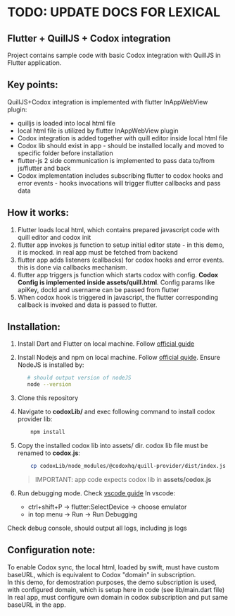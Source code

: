 # TODO: UPDATE DOCS FOR LEXICAL

## Flutter + QuillJS + Codox integration

Project contains sample code with basic Codox integration with QuillJS in Flutter application.

## Key points:

QuillJS+Codox integration is implemented with flutter InAppWebView plugin:

- quilljs is loaded into local html file
- local html file is utilized by flutter InAppWebView plugin
- Codox integration is added together with quill editor inside local html file
- Codox lib should exist in app - should be installed locally and moved to specific folder before installation
- flutter-js 2 side communication is implemented to pass data to/from js/flutter and back
- Codox implementation includes subscribing flutter to codox hooks and error events - hooks invocations will trigger flutter callbacks and pass data

## How it works:

1. Flutter loads local html, which contains prepared javascript code with quill editor and codox init
2. flutter app invokes js function to setup initial editor state - in this demo, it is mocked. in real app must be fetched from backend
3. flutter app adds listeners (callbacks) for codox hooks and error events. this is done via callbacks mechanism.
4. flutter app triggers js function which starts codox with config. **Codox Config is implemented inside assets/quill.html**. Config params like apiKey, docId and username can be passed from flutter
5. When codox hook is triggered in javascript, the flutter corresponding callback is invoked and data is passed to flutter.

## Installation:

1. Install Dart and Flutter on local machine. Follow [official guide](https://docs.flutter.dev/get-started/install)
2. Install Nodejs and npm on local machine. Follow [official quide](https://nodejs.org/en/download/package-manager). Ensure NodeJS is installed by:
   ```bash
      # should output version of nodeJS
      node --version
   ```
3. Clone this repository
4. Navigate to **codoxLib/** and exec following command to install codox provider lib:
   ```bash
       npm install
   ```
5. Copy the installed codox lib into assets/ dir. codox lib file must be renamed to **codox.js**:

   ```bash
       cp codoxLib/node_modules/@codoxhq/quill-provider/dist/index.js assets/codox.js
   ```

   > IMPORTANT: app code expects codox lib in **assets/codox.js**

6. Run debugging mode. Check [vscode guide](https://docs.flutter.dev/tools/vs-code)
   In vscode:
   - ctrl+shift+P -> flutter:SelectDevice -> choose emulator
   - in top menu -> Run -> Run Debugging

Check debug console, should output all logs, including js logs

## Configuration note:

To enable Codox sync, the local html, loaded by swift, must have custom baseURL, which is equivalent to Codox "domain" in subscription.<br/>
In this demo, for demostration purposes, the demo subscription is used, with configured domain, which is setup here in code (see lib/main.dart file)<br/>
In real app, must configure own domain in codox subscription and put same baseURL in the app.
